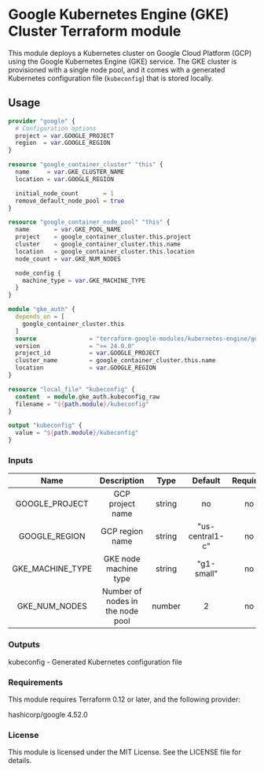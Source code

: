 # Google Kubernetes Engine (GKE) Cluster Terraform module

This module deploys a Kubernetes cluster on Google Cloud Platform (GCP) using the Google Kubernetes Engine (GKE) service. The GKE cluster is provisioned with a single node pool, and it comes with a generated Kubernetes configuration file (`kubeconfig`) that is stored locally.

## Usage

```terraform
provider "google" {
  # Configuration options
  project = var.GOOGLE_PROJECT
  region  = var.GOOGLE_REGION
}

resource "google_container_cluster" "this" {
  name     = var.GKE_CLUSTER_NAME
  location = var.GOOGLE_REGION

  initial_node_count       = 1
  remove_default_node_pool = true
}

resource "google_container_node_pool" "this" {
  name       = var.GKE_POOL_NAME
  project    = google_container_cluster.this.project
  cluster    = google_container_cluster.this.name
  location   = google_container_cluster.this.location
  node_count = var.GKE_NUM_NODES

  node_config {
    machine_type = var.GKE_MACHINE_TYPE
  }
}

module "gke_auth" {
  depends_on = [
    google_container_cluster.this
  ]
  source               = "terraform-google-modules/kubernetes-engine/google//modules/auth"
  version              = ">= 24.0.0"
  project_id           = var.GOOGLE_PROJECT
  cluster_name         = google_container_cluster.this.name
  location             = var.GOOGLE_REGION
}

resource "local_file" "kubeconfig" {
  content  = module.gke_auth.kubeconfig_raw
  filename = "${path.module}/kubeconfig"
}

output "kubeconfig" {
  value = "${path.module}/kubeconfig"
}
```

### Inputs

|       Name       |           Description            |  Type  |     Default     | Required |
| :--------------: | :------------------------------: | :----: | :-------------: | :------: |
|  GOOGLE_PROJECT  |         GCP project name         | string |       no        |    no    |
|  GOOGLE_REGION   |         GCP region name          | string | "us-central1-c" |    no    |
| GKE_MACHINE_TYPE |      GKE node machine type       | string |   "g1-small"    |    no    |
|  GKE_NUM_NODES   | Number of nodes in the node pool | number |        2        |    no    |

### Outputs

kubeconfig - Generated Kubernetes configuration file

### Requirements

This module requires Terraform 0.12 or later, and the following provider:

hashicorp/google 4.52.0

### License

This module is licensed under the MIT License. See the LICENSE file for details.
